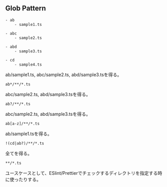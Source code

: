 ## Glob Pattern

```
- ab
    - sample1.ts

- abc
    - sample2.ts

- abd
    - sample3.ts

- cd
    - sample4.ts
```

ab/sample1.ts, abc/sample2.ts, abd/sample3.tsを得る。
```
ab*/**/*.ts
```

abc/sample2.ts, abd/sample3.tsを得る。
```
ab?/**/*.ts
```

abc/sample2.ts, abd/sample3.tsを得る。
```
ab[a-z]/**/*.ts
```

ab/sample1.tsを得る。
```
!(cd|ab?)/**/*.ts
```

全てを得る。
```
**/*.ts
```

ユースケースとして、ESlint/Prettierでチェックするディレクトリを指定する時に使ったりする。